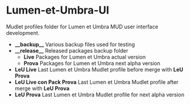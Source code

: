 # Lumen-et-Umbra-UI
Mudlet profiles folder for Lumen et Umbra MUD user interface development.

- **\_\_backup\_\_**
	Various backup files used for testing
- **\_\_release\_\_**
	Released packages backup folder
	- **Live**
  Packages for Lumen et Umbra actual version
  - **Prova**
  Packages for Lumen et Umbra next alpha version
- **LeU Live**
	Last Lumen et Umbra Mudlet profile before merge with **LeU Prova**
- **LeU Live con Pack Prova**
	Last Lumen et Umbra Mudlet profile after merge with **LeU Prova**
- **LeU Prova**
	Last Lumen et Umbra Mudlet profile for next alpha version
